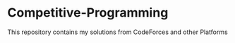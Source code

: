 # Competitive-Programming
This repository contains my solutions from CodeForces and other Platforms
